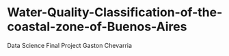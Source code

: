 # Water-Quality-Classification-of-the-coastal-zone-of-Buenos-Aires
Data Science Final Project Gaston Chevarria

